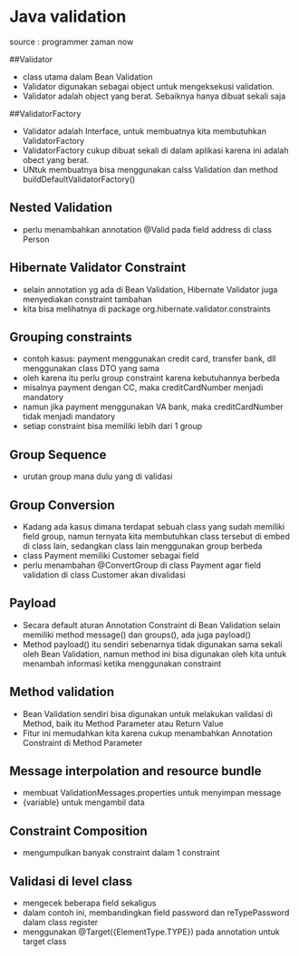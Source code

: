 # Java validation

source : programmer zaman now


##Validator
- class utama dalam Bean Validation
- Validator digunakan sebagai object untuk mengeksekusi validation.
- Validator adalah object yang berat. Sebaiknya hanya dibuat sekali saja

##ValidatorFactory
- Validator adalah Interface, untuk membuatnya kita membutuhkan ValidatorFactory
- ValidatorFactory cukup dibuat sekali di dalam aplikasi karena ini adalah obect yang berat.
- UNtuk membuatnya bisa menggunakan calss Validation dan method buildDefaultValidatorFactory()

## Nested Validation
- perlu menambahkan annotation @Valid pada field address di class Person


## Hibernate Validator Constraint
- selain annotation yg ada di Bean Validation, Hibernate Validator juga menyediakan constraint tambahan
- kita bisa melihatnya di package org.hibernate.validator.constraints


## Grouping constraints
- contoh kasus: payment menggunakan credit card, transfer bank, dll menggunakan  class DTO yang sama
- oleh karena itu perlu group constraint karena kebutuhannya berbeda
- misalnya payment dengan CC, maka creditCardNumber menjadi mandatory
- namun jika payment menggunakan VA bank, maka creditCardNumber tidak menjadi mandatory
- setiap constraint bisa memiliki lebih dari 1 group

## Group Sequence
- urutan group mana dulu yang di validasi


## Group Conversion
- Kadang ada kasus dimana terdapat sebuah class yang sudah memiliki field group, namun ternyata kita membutuhkan class tersebut di embed di class lain, sedangkan class lain menggunakan group berbeda
- class Payment memiliki Customer sebagai field
- perlu menambahan @ConvertGroup di class Payment agar field validation di class Customer akan divalidasi


## Payload
- Secara default aturan Annotation Constraint di Bean Validation selain memiliki method message() dan groups(), ada juga payload()
- Method payload() itu sendiri sebenarnya tidak digunakan sama sekali oleh Bean Validation, namun method ini bisa digunakan oleh kita untuk menambah informasi ketika menggunakan constraint


## Method validation
- Bean Validation sendiri bisa digunakan untuk melakukan validasi di Method, baik itu Method Parameter atau Return Value
- Fitur ini memudahkan kita karena cukup menambahkan Annotation Constraint di Method Parameter


## Message interpolation and resource bundle
- membuat ValidationMessages.properties untuk menyimpan message
- {variable} untuk mengambil data

## Constraint Composition
- mengumpulkan banyak constraint dalam 1 constraint

## Validasi di level class
- mengecek beberapa field sekaligus
- dalam contoh ini, membandingkan field password dan reTypePassword dalam class register
- menggunakan @Target({ElementType.TYPE}) pada annotation untuk target class